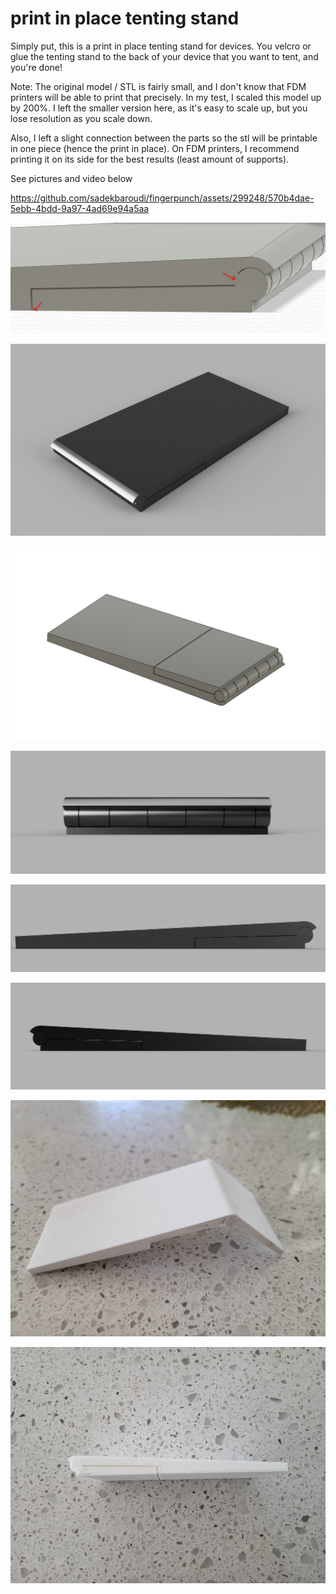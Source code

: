 # print in place tenting stand

Simply put, this is a print in place tenting stand for devices. You velcro or glue the tenting stand to the back of your device that you want to tent, and you're done!  

Note: The original model / STL is fairly small, and I don't know that FDM printers will be able to print that precisely. In my test, I scaled this model up by 200%. I left the smaller version here, as it's easy to scale up, but you lose resolution as you scale down.  

Also, I left a slight connection between the parts so the stl will be printable in one piece (hence the print in place). On FDM printers, I recommend printing it on its side for the best results (least amount of supports).  

See pictures and video below  


https://github.com/sadekbaroudi/fingerpunch/assets/299248/570b4dae-5ebb-4bdd-9a97-4ad69e94a5aa

![connections](images/connections.png)

![top](images/top.png)

![bottom](images/bottom.png)

![hinges](images/hinges.png)

![side1](images/side1.png)

![side2](images/side2.png)

![print1](images/print1.jpg)

![print2](images/print2.jpg)
